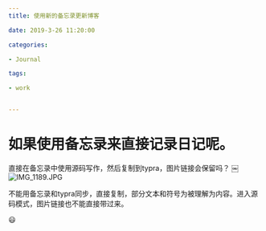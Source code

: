 ```yaml
---
title: 使用新的备忘录更新博客 

date: 2019-3-26 11:20:00 

categories: 

- Journal 

tags: 

- work 


---
```


# 如果使用备忘录来直接记录日记呢。 
直接在备忘录中使用源码写作，然后复制到typra，图片链接会保留吗？
￼![IMG_1189.JPG](/var/folders/_t/c33ydd9d2s5b1cf9ltcks68r0000gn/T/abnerworks.Typora/18161133-57C6-48F2-8D2C-E247CFBDE78E/IMG_1189.JPG)

不能用备忘录和typra同步，直接复制，部分文本和符号为被理解为内容。进入源码模式，图片链接也不能直接带过来。

:smiley:


